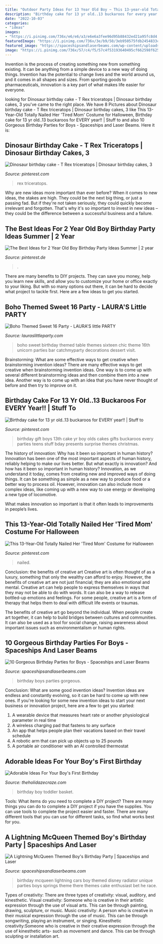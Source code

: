 ```yaml
---
title: "Outdoor Party Ideas For 13 Year Old Boy ~ This 13-year-old Totally Nailed Her &#039;tired Mom&#039; Costume For Halloween"
description: "Birthday cake for 13 yr old..13 buckaroos for every year!!"
date: "2022-10-03"
categories:
- "ideas"
images:
- "https://i.pinimg.com/736x/e6/e6/a3/e6e6a3fee96d95b88432ed21a95fc8d4.jpg"
featuredImage: "https://i.pinimg.com/736x/3e/b9/50/3eb950575fdb2454833c4172f66f22d4.jpg"
featured_image: "https://spaceshipsandlaserbeams.com/wp-content/uploads/2015/09/unique-lightning-mcqueen-radiator-springs-birthday-party-ideas.jpg"
image: "https://i.pinimg.com/736x/57/c4/f5/57c4f53193640495cf662598f62512ed.jpg"
---
```



Invention is the process of creating something new from something existing. It can be anything from a simple device to a new way of doing things. Invention has the potential to change lives and the world around us, and it comes in all shapes and sizes. From sporting goods to pharmaceuticals, innovation is a key part of what makes life easier for everyone.

	

		
looking for Dinosaur birthday cake - T Rex triceratops | Dinosaur birthday cakes, 3 you've came to the right place. We have 8 Pictures about Dinosaur birthday cake - T Rex triceratops | Dinosaur birthday cakes, 3 like This 13-Year-Old Totally Nailed Her &#039;Tired Mom&#039; Costume for Halloween, Birthday cake for 13 yr old..13 buckaroos for EVERY year!! | Stuff to and also 10 Gorgeous Birthday Parties for Boys - Spaceships and Laser Beams. Here it is:
		
    
## Dinosaur Birthday Cake - T Rex Triceratops | Dinosaur Birthday Cakes, 3

<img loading=lazy src="https://i.pinimg.com/736x/e6/e6/a3/e6e6a3fee96d95b88432ed21a95fc8d4.jpg" onerror="this.onerror=null;this.src='https://tse3.mm.bing.net/th?id=OIP.1f3A3CLPoMgZIJ86LfhkrAHaJ4&amp;pid=15.1';" alt="Dinosaur birthday cake - T Rex triceratops | Dinosaur birthday cakes, 3">

_Source: pinterest.com_

>rex triceratops. 

	

Why are new ideas more important than ever before?
When it comes to new ideas, the stakes are high. They could be the next big thing, or just a passing fad. But if they're not taken seriously, they could quickly become irrelevant and forgotten. That's why it's so important to invest in new ideas – they could be the difference between a successful business and a failure.

    
## The Best Ideas For 2 Year Old Boy Birthday Party Ideas Summer | 2 Year

<img loading=lazy src="https://i.pinimg.com/736x/57/c4/f5/57c4f53193640495cf662598f62512ed.jpg" onerror="this.onerror=null;this.src='https://tse4.mm.bing.net/th?id=OIP.wEVHPIjVN4bZo8HmFJ-fVQHaO0&amp;pid=15.1';" alt="The Best Ideas for 2 Year Old Boy Birthday Party Ideas Summer | 2 year">

_Source: pinterest.de_

>. 

	

There are many benefits to DIY projects. They can save you money, help you learn new skills, and allow you to customize your home or office exactly to your liking. But with so many options out there, it can be hard to decide what project to tackle first. Here are a few ideas to get you started.

    
## Boho Themed Sweet 16 Party - LAURA&#039;S Little PARTY

<img loading=lazy src="https://3.bp.blogspot.com/-yHco3T9Ymww/VrkQybAJxTI/AAAAAAAAG0c/So6LwkgmLt0/s640/IMG_8217.JPG" onerror="this.onerror=null;this.src='https://tse2.mm.bing.net/th?id=OIP.3ClAD5SfEqaHLCKYF8-P2gAAAA&amp;pid=15.1';" alt="Boho Themed Sweet 16 Party - LAURA&#039;S little PARTY">

_Source: lauraslittleparty.com_

>boho sweet birthday themed table themes sixteen chic theme 16th unicorn parties bar catchmyparty decorations dessert visit. 

	

Brainstorming: What are some effective ways to get creative when brainstorming invention ideas?
There are many effective ways to get creative when brainstorming invention ideas. One way is to come up with several different brainstorming ideas and then combine them into a new idea. Another way is to come up with an idea that you have never thought of before and then try to improve on it.

    
## Birthday Cake For 13 Yr Old..13 Buckaroos For EVERY Year!! | Stuff To

<img loading=lazy src="https://s-media-cache-ak0.pinimg.com/736x/0f/12/90/0f1290104d2fddbb375325c1eb1d99d7.jpg" onerror="this.onerror=null;this.src='https://tse4.mm.bing.net/th?id=OIP.4XKFYwO8-OEjL282v_is4ACpEs&amp;pid=15.1';" alt="Birthday cake for 13 yr old..13 buckaroos for EVERY year!! | Stuff to">

_Source: pinterest.com_

>birthday gift boys 13th cake yr boy olds cakes gifts buckaroos every parties teens stuff bday presents surprise themes christmas. 

	

The history of innovation: Why has it been so important in human history?
Innovation has been one of the most important aspects of human history, reliably helping to make our lives better. But what exactly is innovation? And how has it been so important in human history?
Innovation, as we understand it today, comes from creating new and improved ways of doing things. It can be something as simple as a new way to produce food or a better way to process oil. However, innovation can also include more complex ideas, like coming up with a new way to use energy or developing a new type of locomotive.

What makes innovation so important is that it often leads to improvements in people’s lives.

    
## This 13-Year-Old Totally Nailed Her &#039;Tired Mom&#039; Costume For Halloween

<img loading=lazy src="https://i.pinimg.com/736x/3e/b9/50/3eb950575fdb2454833c4172f66f22d4.jpg" onerror="this.onerror=null;this.src='https://tse2.mm.bing.net/th?id=OIP.g9F1Eu-W7YwTVUisflgD5QHaJ4&amp;pid=15.1';" alt="This 13-Year-Old Totally Nailed Her &#039;Tired Mom&#039; Costume for Halloween">

_Source: pinterest.com_

>nailed. 

	

Conclusion: the benefits of creative art
Creative art is often thought of as a luxury, something that only the wealthy can afford to enjoy. However, the benefits of creative art are not just financial; they are also emotional and mental.
Creative art can help people to express themselves in ways that they may not be able to do with words. It can also be a way to release bottled-up emotions and feelings. For some people, creative art is a form of therapy that helps them to deal with difficult life events or traumas.

The benefits of creative art go beyond the individual. When people create art together, it can help to build bridges between cultures and communities. It can also be used as a tool for social change, raising awareness about important issues such as environmentalism or human rights.

    
## 10 Gorgeous Birthday Parties For Boys - Spaceships And Laser Beams

<img loading=lazy src="https://spaceshipsandlaserbeams.com/wp-content/uploads/2015/09/gorgeous-birthday-parties-for-boys.jpg" onerror="this.onerror=null;this.src='https://tse3.mm.bing.net/th?id=OIP.bH42SuGyHQUReMPeubZcBAHaLH&amp;pid=15.1';" alt="10 Gorgeous Birthday Parties for Boys - Spaceships and Laser Beams">

_Source: spaceshipsandlaserbeams.com_

>birthday boys parties gorgeous. 

	

Conclusion: What are some good invention ideas?
Invention ideas are endless and constantly evolving, so it can be hard to come up with new ones. If you're looking for some new invention ideas to start your next business or innovation project, here are a few to get you started: 
1. A wearable device that measures heart rate or another physiological parameter in real time 
2. A wireless charging pad that fastens to any surface 
3. An app that helps people plan their vacations based on their travel schedule 
4. A robotic arm that can pick up objects up to 25 pounds 
5. A portable air conditioner with an AI controlled thermostat 

    
## Adorable Ideas For Your Boy&#039;s First Birthday

<img loading=lazy src="https://theholidazecraze.com/wp-content/uploads/2017/08/Balloon-Basket.jpg" onerror="this.onerror=null;this.src='https://tse2.mm.bing.net/th?id=OIP.gMLlXaVHGRo1C8JS_q4Y3AHaLH&amp;pid=15.1';" alt="Adorable Ideas For Your Boy&#039;s First Birthday">

_Source: theholidazecraze.com_

>birthday boy toddler basket. 

	

Tools: What items do you need to complete a DIY project?
There are many things you can do to complete a DIY project if you have the supplies. You can use tools to complete the project easier and faster. There are many different tools that you can use for different tasks, so find what works best for you.

    
## A Lightning McQueen Themed Boy&#039;s Birthday Party | Spaceships And Laser

<img loading=lazy src="https://spaceshipsandlaserbeams.com/wp-content/uploads/2015/09/unique-lightning-mcqueen-radiator-springs-birthday-party-ideas.jpg" onerror="this.onerror=null;this.src='https://tse3.mm.bing.net/th?id=OIP.7Thd9q1CNaM1SgE5Cz_QsQHaLH&amp;pid=15.1';" alt="A Lightning McQueen Themed Boy&#039;s Birthday Party | Spaceships and Laser">

_Source: spaceshipsandlaserbeams.com_

>birthday mcqueen lightning cars boy themed disney radiator unique parties boys springs theme there themes cake enthusiast bet he race. 

	

Types of creativity: There are three types of creativity: visual, auditory, and kinesthetic.
Visual creativity: Someone who is creative in their artistic expression through the use of visual arts. This can be through painting, drawing, sculpture, or music. Music creativity: A person who is creative in their musical expression through the use of music. This can be through songwriting, playing an instrument, or singing. Kinesthetic creativity:Someone who is creative in their creative expression through the use of kinesthetic arts- such as movement and dance. This can be through sculpting or installation art.

